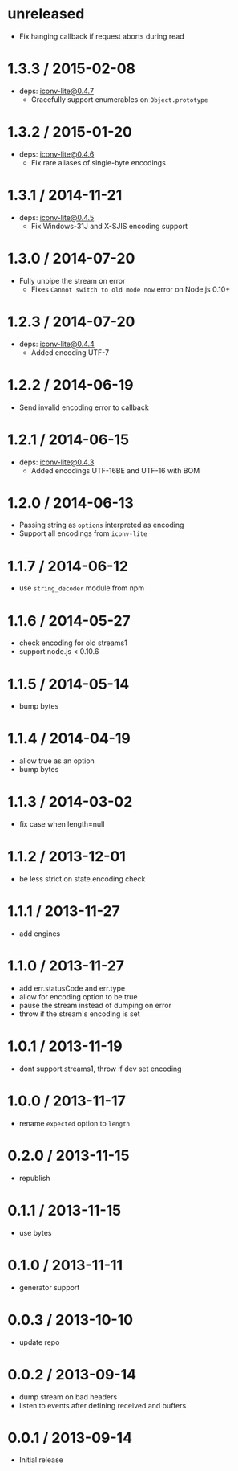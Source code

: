 unreleased
==========

  * Fix hanging callback if request aborts during read

1.3.3 / 2015-02-08
==================

  * deps: iconv-lite@0.4.7
    - Gracefully support enumerables on `Object.prototype`

1.3.2 / 2015-01-20
==================

  * deps: iconv-lite@0.4.6
    - Fix rare aliases of single-byte encodings

1.3.1 / 2014-11-21
==================

  * deps: iconv-lite@0.4.5
    - Fix Windows-31J and X-SJIS encoding support

1.3.0 / 2014-07-20
==================

  * Fully unpipe the stream on error
    - Fixes `Cannot switch to old mode now` error on Node.js 0.10+

1.2.3 / 2014-07-20
==================

  * deps: iconv-lite@0.4.4
    - Added encoding UTF-7

1.2.2 / 2014-06-19
==================

  * Send invalid encoding error to callback

1.2.1 / 2014-06-15
==================

  * deps: iconv-lite@0.4.3
    - Added encodings UTF-16BE and UTF-16 with BOM

1.2.0 / 2014-06-13
==================

  * Passing string as `options` interpreted as encoding
  * Support all encodings from `iconv-lite`

1.1.7 / 2014-06-12
==================

  * use `string_decoder` module from npm

1.1.6 / 2014-05-27
==================

  * check encoding for old streams1
  * support node.js < 0.10.6

1.1.5 / 2014-05-14
==================

  * bump bytes

1.1.4 / 2014-04-19
==================

  * allow true as an option
  * bump bytes

1.1.3 / 2014-03-02
==================

  * fix case when length=null

1.1.2 / 2013-12-01
==================

  * be less strict on state.encoding check

1.1.1 / 2013-11-27
==================

  * add engines

1.1.0 / 2013-11-27
==================

  * add err.statusCode and err.type
  * allow for encoding option to be true
  * pause the stream instead of dumping on error
  * throw if the stream's encoding is set

1.0.1 / 2013-11-19
==================

  * dont support streams1, throw if dev set encoding

1.0.0 / 2013-11-17
==================

  * rename `expected` option to `length`

0.2.0 / 2013-11-15
==================

  * republish

0.1.1 / 2013-11-15
==================

  * use bytes

0.1.0 / 2013-11-11
==================

  * generator support

0.0.3 / 2013-10-10
==================

  * update repo

0.0.2 / 2013-09-14
==================

  * dump stream on bad headers
  * listen to events after defining received and buffers

0.0.1 / 2013-09-14
==================

  * Initial release
